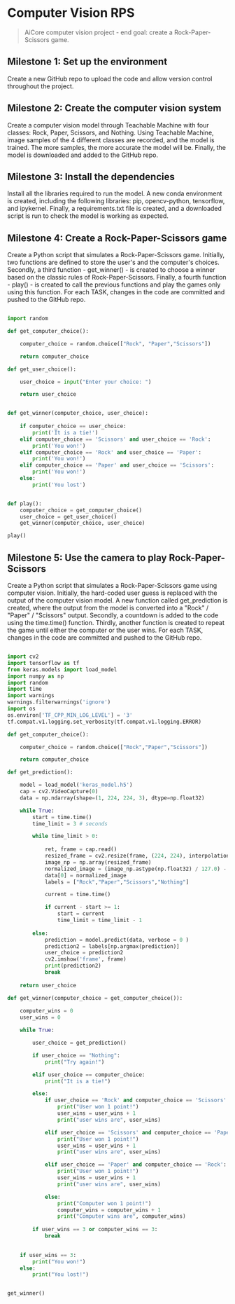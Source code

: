 # Computer Vision RPS

> AiCore computer vision project - end goal: create a Rock-Paper-Scissors game.

## Milestone 1: Set up the environment

Create a new GitHub repo to upload the code and allow version control throughout the project.

## Milestone 2: Create the computer vision system

Create a computer vision model through Teachable Machine with four classes: Rock, Paper, Scissors, and Nothing. Using Teachable Machine, image samples of the 4 different classes are recorded, and the model is trained. The more samples, the more accurate the model will be. Finally, the model is downloaded and added to the GitHub repo.

## Milestone 3: Install the dependencies

Install all the libraries required to run the model. A new conda environment is created, including the following libraries: pip, opencv-python, tensorflow, and ipykernel. Finally, a requirements.txt file is created, and a downloaded script is run to check the model is working as expected.

## Milestone 4: Create a Rock-Paper-Scissors game

Create a Python script that simulates a Rock-Paper-Scissors game. Initially, two functions are defined to store the user's and the computer's choices. Secondly, a third function - get_winner() - is created to choose a winner based on the classic rules of Rock-Paper-Scissors. Finally, a fourth function - play() - is created to call the previous functions and play the games only using this function. For each TASK, changes in the code are committed and pushed to the GitHub repo.

```python

import random

def get_computer_choice():

    computer_choice = random.choice(["Rock", "Paper","Scissors"])

    return computer_choice

def get_user_choice():

    user_choice = input("Enter your choice: ")

    return user_choice


def get_winner(computer_choice, user_choice):
    
    if computer_choice == user_choice:
        print('It is a tie!')
    elif computer_choice == 'Scissors' and user_choice == 'Rock':
        print('You won!')
    elif computer_choice == 'Rock' and user_choice == 'Paper':
        print('You won!')
    elif computer_choice == 'Paper' and user_choice == 'Scissors':
        print('You won!')
    else:
        print('You lost')


def play():
    computer_choice = get_computer_choice()
    user_choice = get_user_choice()
    get_winner(computer_choice, user_choice)

play()

```

## Milestone 5: Use the camera to play Rock-Paper-Scissors

Create a Python script that simulates a Rock-Paper-Scissors game using computer vision. Initially, the hard-coded user guess is replaced with the output of the computer vision model. A new function called get_prediction is created, where the output from the model is converted into a "Rock" / "Paper" / "Scissors" output.
Secondly, a countdown is added to the code using the time.time() function.
Thirdly, another function is created to repeat the game until either the computer or the user wins. For each TASK, changes in the code are committed and pushed to the GitHub repo.


```python

import cv2
import tensorflow as tf
from keras.models import load_model
import numpy as np
import random
import time
import warnings
warnings.filterwarnings('ignore')
import os
os.environ['TF_CPP_MIN_LOG_LEVEL'] = '3'
tf.compat.v1.logging.set_verbosity(tf.compat.v1.logging.ERROR)

def get_computer_choice():

    computer_choice = random.choice(["Rock","Paper","Scissors"])

    return computer_choice

def get_prediction():

    model = load_model('keras_model.h5')
    cap = cv2.VideoCapture(0)
    data = np.ndarray(shape=(1, 224, 224, 3), dtype=np.float32)

    while True:
        start = time.time()
        time_limit = 3 # seconds

        while time_limit > 0:
            
            ret, frame = cap.read()
            resized_frame = cv2.resize(frame, (224, 224), interpolation = cv2.INTER_AREA)
            image_np = np.array(resized_frame)
            normalized_image = (image_np.astype(np.float32) / 127.0) - 1 # Normalize the image
            data[0] = normalized_image
            labels = ["Rock","Paper","Scissors","Nothing"]

            current = time.time()

            if current - start >= 1:
                start = current
                time_limit = time_limit - 1
        
        else:
            prediction = model.predict(data, verbose = 0 )
            prediction2 = labels[np.argmax(prediction)]
            user_choice = prediction2
            cv2.imshow('frame', frame)
            print(prediction2)
            break
        
    return user_choice

def get_winner(computer_choice = get_computer_choice()):
    
    computer_wins = 0
    user_wins = 0

    while True:

        user_choice = get_prediction()

        if user_choice == "Nothing":
            print("Try again!")

        elif user_choice == computer_choice:
            print("It is a tie!")

        else:
            if user_choice == 'Rock' and computer_choice == 'Scissors':
                print("User won 1 point!")
                user_wins = user_wins + 1
                print("user wins are", user_wins)

            elif user_choice == 'Scissors' and computer_choice == 'Paper':
                print("User won 1 point!")
                user_wins = user_wins + 1
                print("user wins are", user_wins)

            elif user_choice == 'Paper' and computer_choice == 'Rock':
                print("User won 1 point!")
                user_wins = user_wins + 1
                print("user wins are", user_wins)

            else:
                print("Computer won 1 point!")
                computer_wins = computer_wins + 1
                print("Computer wins are", computer_wins)
        
        if user_wins == 3 or computer_wins == 3:
            break

    
    if user_wins == 3:
        print("You won!")
    else: 
        print("You lost!")


get_winner()


```
